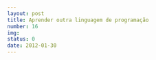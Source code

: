 ```yaml
---
layout: post
title: Aprender outra linguagem de programação
number: 16
img:
status: 0
date: 2012-01-30
---
```

